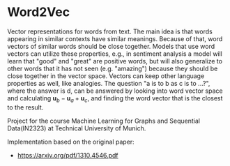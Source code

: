 # Word2Vec

Vector representations for words from text. The main idea is that words appearing in similar contexts have similar meanings. Because of that, word vectors of similar words should be close together. Models that use word vectors can utilize these properties, e.g., in sentiment analysis a model will learn that "good" and "great" are positive words, but will also generalize to other words that it has not seen (e.g. "amazing") because they should be close together in the vector space.
Vectors can keep other language properties as well, like analogies. The question "a is to b as c is to ...?", where the answer is d, can be answered by looking into word vector space and calculating $\mathbf{u}_b - \mathbf{u}_a + \mathbf{u}_c$, and finding the word vector that is the closest to the result.

Project for the course Machine Learning for Graphs and Sequential Data(IN2323) at Technical University of Munich. 

Implementation based on the original paper: 
* https://arxiv.org/pdf/1310.4546.pdf
